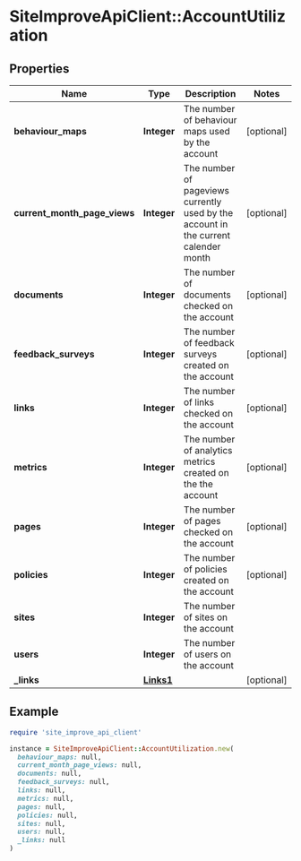 # SiteImproveApiClient::AccountUtilization

## Properties

| Name | Type | Description | Notes |
| ---- | ---- | ----------- | ----- |
| **behaviour_maps** | **Integer** | The number of behaviour maps used by the account | [optional] |
| **current_month_page_views** | **Integer** | The number of pageviews currently used by the account in the current calender month | [optional] |
| **documents** | **Integer** | The number of documents checked on the account | [optional] |
| **feedback_surveys** | **Integer** | The number of feedback surveys created on the account | [optional] |
| **links** | **Integer** | The number of links checked on the account | [optional] |
| **metrics** | **Integer** | The number of analytics metrics created on the the account | [optional] |
| **pages** | **Integer** | The number of pages checked on the account | [optional] |
| **policies** | **Integer** | The number of policies created on the account | [optional] |
| **sites** | **Integer** | The number of sites on the account |  |
| **users** | **Integer** | The number of users on the account |  |
| **_links** | [**Links1**](Links1.md) |  | [optional] |

## Example

```ruby
require 'site_improve_api_client'

instance = SiteImproveApiClient::AccountUtilization.new(
  behaviour_maps: null,
  current_month_page_views: null,
  documents: null,
  feedback_surveys: null,
  links: null,
  metrics: null,
  pages: null,
  policies: null,
  sites: null,
  users: null,
  _links: null
)
```

